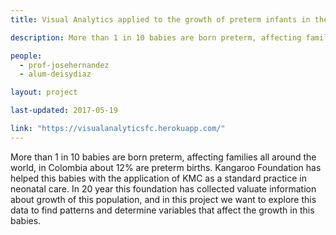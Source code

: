 ```yaml
---
title: Visual Analytics applied to the growth of preterm infants in their first year of life

description: More than 1 in 10 babies are born preterm, affecting families all around the world, in Colombia about 12% are preterm births. Kangaroo Foundation has helped this babies with the application of KMC as a standard practice in neonatal care. In 20 year this foundation has collected valuate information about growth of this population, and in this project we want to explore this data to find patterns and determine variables that affect the growth in this babies.

people:
  - prof-josehernandez
  - alum-deisydiaz

layout: project

last-updated: 2017-05-19

link: "https://visualanalyticsfc.herokuapp.com/"
---
```


More than 1 in 10 babies are born preterm, affecting families all around the world, in Colombia about 12% are preterm births. Kangaroo Foundation has helped this babies with the application of KMC as a standard practice in neonatal care. In 20 year this foundation has collected valuate information about growth of this population, and in this project we want to explore this data to find patterns and determine variables that affect the growth in this babies.